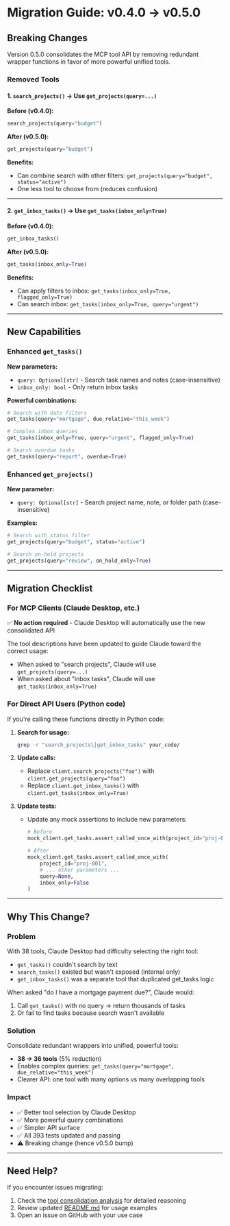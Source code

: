 # Migration Guide: v0.4.0 → v0.5.0

## Breaking Changes

Version 0.5.0 consolidates the MCP tool API by removing redundant wrapper functions in favor of more powerful unified tools.

### Removed Tools

#### 1. `search_projects()` → Use `get_projects(query=...)`

**Before (v0.4.0):**
```python
search_projects(query="budget")
```

**After (v0.5.0):**
```python
get_projects(query="budget")
```

**Benefits:**
- Can combine search with other filters: `get_projects(query="budget", status="active")`
- One less tool to choose from (reduces confusion)

---

#### 2. `get_inbox_tasks()` → Use `get_tasks(inbox_only=True)`

**Before (v0.4.0):**
```python
get_inbox_tasks()
```

**After (v0.5.0):**
```python
get_tasks(inbox_only=True)
```

**Benefits:**
- Can apply filters to inbox: `get_tasks(inbox_only=True, flagged_only=True)`
- Can search inbox: `get_tasks(inbox_only=True, query="urgent")`

---

## New Capabilities

### Enhanced `get_tasks()`

**New parameters:**
- `query: Optional[str]` - Search task names and notes (case-insensitive)
- `inbox_only: bool` - Only return inbox tasks

**Powerful combinations:**
```python
# Search with date filters
get_tasks(query="mortgage", due_relative="this_week")

# Complex inbox queries
get_tasks(inbox_only=True, query="urgent", flagged_only=True)

# Search overdue tasks
get_tasks(query="report", overdue=True)
```

### Enhanced `get_projects()`

**New parameter:**
- `query: Optional[str]` - Search project name, note, or folder path (case-insensitive)

**Examples:**
```python
# Search with status filter
get_projects(query="budget", status="active")

# Search on-hold projects
get_projects(query="review", on_hold_only=True)
```

---

## Migration Checklist

### For MCP Clients (Claude Desktop, etc.)

✅ **No action required** - Claude Desktop will automatically use the new consolidated API

The tool descriptions have been updated to guide Claude toward the correct usage:
- When asked to "search projects", Claude will use `get_projects(query=...)`
- When asked about "inbox tasks", Claude will use `get_tasks(inbox_only=True)`

### For Direct API Users (Python code)

If you're calling these functions directly in Python code:

1. **Search for usage:**
   ```bash
   grep -r "search_projects\|get_inbox_tasks" your_code/
   ```

2. **Update calls:**
   - Replace `client.search_projects("foo")` with `client.get_projects(query="foo")`
   - Replace `client.get_inbox_tasks()` with `client.get_tasks(inbox_only=True)`

3. **Update tests:**
   - Update any mock assertions to include new parameters:
     ```python
     # Before
     mock_client.get_tasks.assert_called_once_with(project_id="proj-001")

     # After
     mock_client.get_tasks.assert_called_once_with(
         project_id="proj-001",
         # ... other parameters ...
         query=None,
         inbox_only=False
     )
     ```

---

## Why This Change?

### Problem
With 38 tools, Claude Desktop had difficulty selecting the right tool:
- `get_tasks()` couldn't search by text
- `search_tasks()` existed but wasn't exposed (internal only)
- `get_inbox_tasks()` was a separate tool that duplicated get_tasks logic

When asked "do I have a mortgage payment due?", Claude would:
1. Call `get_tasks()` with no query → return thousands of tasks
2. Or fail to find tasks because search wasn't available

### Solution
Consolidate redundant wrappers into unified, powerful tools:
- **38 → 36 tools** (5% reduction)
- Enables complex queries: `get_tasks(query="mortgage", due_relative="this_week")`
- Clearer API: one tool with many options vs many overlapping tools

### Impact
- ✅ Better tool selection by Claude Desktop
- ✅ More powerful query combinations
- ✅ Simpler API surface
- ✅ All 393 tests updated and passing
- ⚠️ Breaking change (hence v0.5.0 bump)

---

## Need Help?

If you encounter issues migrating:
1. Check the [tool consolidation analysis](./tool-consolidation-analysis.md) for detailed reasoning
2. Review updated [README.md](../README.md) for usage examples
3. Open an issue on GitHub with your use case
